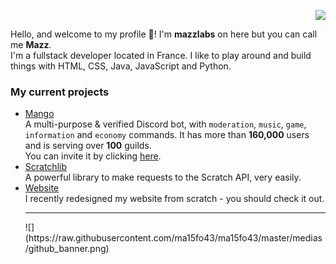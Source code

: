 <p align="right">
  <img src="https://user-images.githubusercontent.com/37367577/90978233-87fcfa80-e54c-11ea-968d-81ed5b291b8d.png" />
</p>

<p align="left">
  Hello, and welcome to my profile 👋! I'm <b>mazzlabs</b> on here but you can call me <b>Mazz</b>. 
  <br>I'm a fullstack developer located in France. I like to play around and build things with HTML, CSS, Java, JavaScript and Python.

<h3>My current projects</h3>
  <ul>
  <li><a href="https://github.com/mazzlabs/Mango">Mango</a>
  <br>A multi-purpose & verified Discord bot, with <code>moderation</code>, <code>music</code>, <code>game</code>, <code>information</code> and <code>economy</code> commands. It has more than <b>160,000</b> users and is serving over <b>100</b> guilds. <br>You can invite it by clicking <a href="https://discord.com/oauth2/authorize?client_id=497443144632238090&permissions=8&scope=bot">here</a>.

  <li><a href="https://github.com/mazzlabs/scratchlib">Scratchlib</a>
  <br>A powerful library to make requests to the Scratch API, very easily. 

  <li><a href="https://github.com/Ma15fo43/ma15fo43.github.io">Website</a>
  <br>I recently redesigned my website from scratch - you should check it out.
</p>


<hr>
![](https://raw.githubusercontent.com/ma15fo43/ma15fo43/master/medias/github_banner.png)
